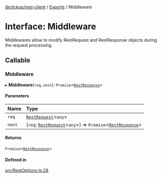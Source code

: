 [@clickup/rest-client](../README.md) / [Exports](../modules.md) / Middleware

# Interface: Middleware

Middlewares allow to modify RestRequest and RestResponse objects during the
request processing.

## Callable

### Middleware

▸ **Middleware**(`req`, `next`): `Promise`<[`RestResponse`](../classes/RestResponse.md)\>

#### Parameters

| Name | Type |
| :------ | :------ |
| `req` | [`RestRequest`](../classes/RestRequest.md)<`any`\> |
| `next` | (`req`: [`RestRequest`](../classes/RestRequest.md)<`any`\>) => `Promise`<[`RestResponse`](../classes/RestResponse.md)\> |

#### Returns

`Promise`<[`RestResponse`](../classes/RestResponse.md)\>

#### Defined in

[src/RestOptions.ts:28](https://github.com/clickup/rest-client/blob/master/src/RestOptions.ts#L28)
